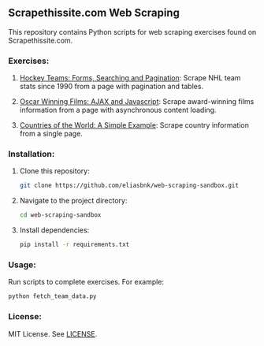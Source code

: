 ## Scrapethissite.com Web Scraping

This repository contains Python scripts for web scraping exercises found on Scrapethissite.com.

### Exercises:

1. [Hockey Teams: Forms, Searching and Pagination](https://www.scrapethissite.com/pages/forms/): Scrape NHL team stats since 1990 from a page with pagination and tables.

2. [Oscar Winning Films: AJAX and Javascript](https://www.scrapethissite.com/pages/ajax-javascript/): Scrape award-winning films information from a page with asynchronous content loading.

3. [Countries of the World: A Simple Example](https://www.scrapethissite.com/pages/simple/): Scrape country information from a single page.

### Installation:

1. Clone this repository:

    ```bash
    git clone https://github.com/eliasbnk/web-scraping-sandbox.git
    ```

2. Navigate to the project directory:

    ```bash
    cd web-scraping-sandbox
    ```

3. Install dependencies:

    ```bash
    pip install -r requirements.txt
    ```

### Usage:

Run scripts to complete exercises. For example:

```bash
python fetch_team_data.py
```

### License:

MIT License. See [LICENSE](LICENSE).
